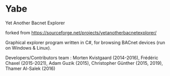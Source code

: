 # Yabe
Yet Another Bacnet Explorer

forked from https://sourceforge.net/projects/yetanotherbacnetexplorer/

Graphical explorer program written in C#, for browsing BACnet devices (run on Windows & Linux).

Developers/Contributors team : Morten Kvistgaard (2014-2016), Frédéric Chaxel (2015-2021), Adam Guzik (2015), Christopher Günther (2015, 2019), Thamer Al-Salek (2016)
